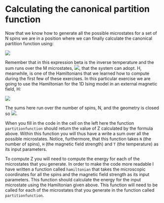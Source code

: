 # Calculating the canonical partition function

Now that we know how to generate all the possible microstates for a set of N spins we are in a position where we can finally calculate the canonical partition function using:

![](https://render.githubusercontent.com/render/math?math=Z=\sum_{j=1}^Me^{-\beta\H(\mathbf{x}_j)})

Remember that in this expression beta is the inverse temperature and the sum runs over the M microstates, ![](https://render.githubusercontent.com/render/math?math=\mathbf{x}_j), that the system can adopt.  H, meanwhile, is one of the Hamiltonians that we learned how to compute during the first few of these exercises.  In this particular exercise we are going to use the Hamiltonian for the 1D Ising model in an external magnetic field, H:

![](https://render.githubusercontent.com/render/math?math=E=-\sum_{i=1}^Ns_is_{i%2B1}-H\sum_{i=1}^Ns_i)

The sums here run over the number of spins, N, and the geometry is closed so ![](https://render.githubusercontent.com/render/math?math=s_{N+1}=s_1).

When you fill in the code in the cell on the left here the function `partitionfunction` should return the value of Z calculated by the formula above.  Within this function you will thus have a write a sum over all the possible microstates.  Notice, furthermore, that this function takes `N` (the number of spins), `H` (the magnetic field strength) and `T` (the temperature) as its input parameters. 

To compute Z you will need to compute the energy for each of the microstates that you generate.  In order to make the code more readable I have written a function called `hamiltonian` that takes the microscopic coordinates for all the spins and the magnetic field strength as its input parameters.  This function should calculate the energy for the input microstate using the Hamiltonian given above.   This function will need to be called for each of the microstates that you generate in the function called `partitionfunction`.

